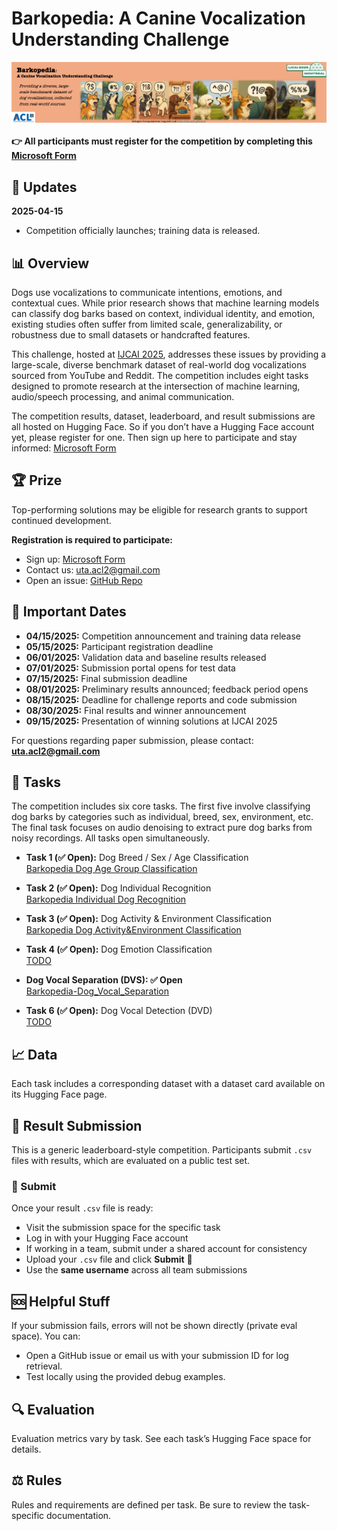 # Barkopedia: A Canine Vocalization Understanding Challenge <!-- omit from toc -->

<img src="../static/images/overall_banner.png" width="900px">

**👉 All participants must register for the competition by completing this [Microsoft Form](https://forms.office.com/r/0ZmFjYnW2p)**


## 📣 Updates

**2025-04-15**  
- Competition officially launches; training data is released.

## 📊 Overview

Dogs use vocalizations to communicate intentions, emotions, and contextual cues. While prior research shows that machine learning models can classify dog barks based on context, individual identity, and emotion, existing studies often suffer from limited scale, generalizability, or robustness due to small datasets or handcrafted features.

This challenge, hosted at [IJCAI 2025](https://2025.ijcai.org/), addresses these issues by providing a large-scale, diverse benchmark dataset of real-world dog vocalizations sourced from YouTube and Reddit. The competition includes eight tasks designed to promote research at the intersection of machine learning, audio/speech processing, and animal communication.

The competition results, dataset, leaderboard, and result submissions are all hosted on Hugging Face. So if you don’t have a Hugging Face account yet, please register for one. Then sign up here to participate and stay informed: [Microsoft Form](https://forms.office.com/r/0ZmFjYnW2p)

<!-- ## 🥇 Detailed Leaderboard
[Public Leaderboard](https://safe-challenge-leaderboard-public.hf.space)
<iframe
	src="https://safe-challenge-leaderboard-public.hf.space"
	frameborder="0"
	width="850"
	height="450"
></iframe> 
-->

## 🏆 Prize

Top-performing solutions may be eligible for research grants to support continued development.

**Registration is required to participate:**
- Sign up: [Microsoft Form](https://forms.office.com/r/0ZmFjYnW2p)
- Contact us: uta.acl2@gmail.com
- Open an issue: [GitHub Repo](https://github.com/uta-acl2/Barkopedia)

## 📜 Important Dates

- **04/15/2025:** Competition announcement and training data release  
- **05/15/2025:** Participant registration deadline  
- **06/01/2025:** Validation data and baseline results released  
- **07/01/2025:** Submission portal opens for test data  
- **07/15/2025:** Final submission deadline  
- **08/01/2025:** Preliminary results announced; feedback period opens  
- **08/15/2025:** Deadline for challenge reports and code submission  
- **08/30/2025:** Final results and winner announcement  
- **09/15/2025:** Presentation of winning solutions at IJCAI 2025

For questions regarding paper submission, please contact: **uta.acl2@gmail.com**

## 📝 Tasks

The competition includes six core tasks. The first five involve classifying dog barks by categories such as individual, breed, sex, environment, etc. The final task focuses on audio denoising to extract pure dog barks from noisy recordings. All tasks open simultaneously.

- **Task 1 (✅ Open):** Dog Breed / Sex / Age Classification  
  [Barkopedia Dog Age Group Classification](https://huggingface.co/spaces/ArlingtonCL2/BarkopediaTask11DogAgeGroupClassification)

- **Task 2 (✅ Open):** Dog Individual Recognition  
  [Barkopedia Individual Dog Recognition](https://huggingface.co/spaces/ArlingtonCL2/BarkopediaTask2IndividualDogRecognition)

- **Task 3 (✅ Open):** Dog Activity & Environment Classification  
  [Barkopedia Dog Activity&Environment Classification](https://huggingface.co/spaces/ArlingtonCL2/BarkopediaTask3DogActivityEnvironmentClassification)

- **Task 4 (✅ Open):** Dog Emotion Classification  
  [TODO](https://huggingface.co/spaces/ArlingtonCL2/BarkopediaTask3DogActivityEnvironmentClassification)

- **Dog Vocal Separation (DVS): ✅ Open** \
  [Barkopedia-Dog_Vocal_Separation](https://huggingface.co/spaces/ArlingtonCL2/Barkopedia-Dog_Vocal_Separation)

- **Task 6 (✅ Open):** Dog Vocal Detection (DVD)  
  [TODO](https://huggingface.co/spaces/safe-challenge/SAFEChallengeTask2)

## 📈 Data

Each task includes a corresponding dataset with a dataset card available on its Hugging Face page.

## 🤖 Result Submission

This is a generic leaderboard-style competition. Participants submit `.csv` files with results, which are evaluated on a public test set.

### 🔘 Submit

Once your result `.csv` file is ready:

- Visit the submission space for the specific task  
- Log in with your Hugging Face account  
- If working in a team, submit under a shared account for consistency  
- Upload your `.csv` file and click **Submit** 🎉  
- Use the **same username** across all team submissions

## 🆘 Helpful Stuff

If your submission fails, errors will not be shown directly (private eval space). You can:
- Open a GitHub issue or email us with your submission ID for log retrieval.
- Test locally using the provided debug examples.

## 🔍 Evaluation

Evaluation metrics vary by task. See each task’s Hugging Face space for details.

## ⚖️ Rules

Rules and requirements are defined per task. Be sure to review the task-specific documentation.
